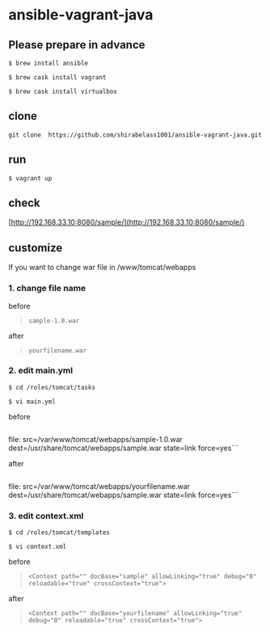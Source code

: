# ansible-vagrant-java


## Please prepare in advance

```$ brew install ansible```

```$ brew cask install vagrant```

```$ brew cask install virtualbox```

## clone

```git clone  https://github.com/shirabelass1001/ansible-vagrant-java.git```

## run

```$ vagrant up```

## check

[http://192.168.33.10:8080/sample/](http://192.168.33.10:8080/sample/)

## customize

If you want to change war file in /www/tomcat/webapps

### 1. change file name

before
> ```sample-1.0.war```

after
> ```yourfilename.war```

### 2. edit main.yml

```$ cd /roles/tomcat/tasks```

```$ vi main.yml```

before
> ```name: symbolic link to war file
  file: src=/var/www/tomcat/webapps/sample-1.0.war dest=/usr/share/tomcat/webapps/sample.war state=link force=yes```

after
> ```name: symbolic link to war file
  file: src=/var/www/tomcat/webapps/yourfilename.war dest=/usr/share/tomcat/webapps/sample.war state=link force=yes```

### 3. edit context.xml

```$ cd /roles/tomcat/templates```

```$ vi context.xml```

before
> ```<Context path="" docBase="sample" allowLinking="true" debug="0" reloadable="true" crossContext="true">```

after
> ```<Context path="" docBase="yourfilename" allowLinking="true" debug="0" reloadable="true" crossContext="true">```
